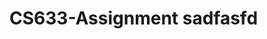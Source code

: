 # CS633-Assignment                                                                                                                                                      sadfasfd
